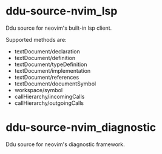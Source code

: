 # ddu-source-nvim_lsp

Ddu source for neovim's built-in lsp client.

Supported methods are:
- textDocument/declaration
- textDocument/definition
- textDocument/typeDefinition
- textDocument/implementation
- textDocument/references
- textDocument/documentSymbol
- workspace/symbol
- callHierarchy/incomingCalls
- callHierarchy/outgoingCalls

# ddu-source-nvim_diagnostic

Ddu source for neovim's diagnostic framework.

